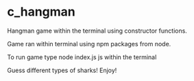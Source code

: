 # c_hangman

Hangman game within the terminal using constructor functions.

Game ran within terminal using npm packages from node. 

To run game type node index.js js within the terminal 

Guess different types of sharks! Enjoy!
